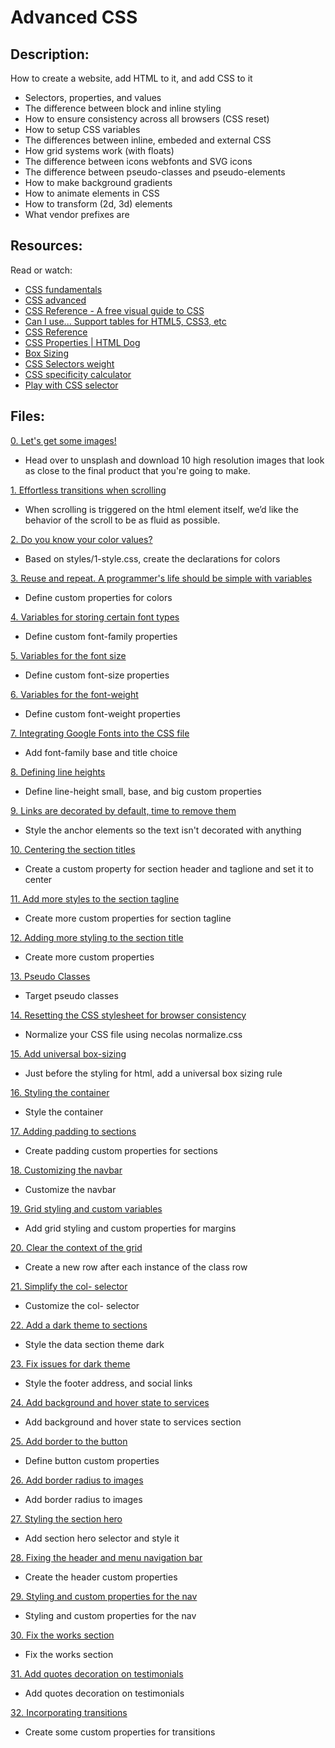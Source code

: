# Advanced CSS
## Description:
How to create a website, add HTML to it, and add CSS to it

* Selectors, properties, and values
* The difference between block and inline styling
* How to ensure consistency across all browsers (CSS reset)
* How to setup CSS variables
* The differences between inline, embeded and external CSS
* How grid systems work (with floats)
* The difference between icons webfonts and SVG icons
* The difference between pseudo-classes and pseudo-elements
* How to make background gradients
* How to animate elements in CSS
* How to transform (2d, 3d) elements
* What vendor prefixes are 

## Resources:
Read or watch:
* [CSS fundamentals](https://intranet.hbtn.io/concepts/140)
* [CSS advanced](https://intranet.hbtn.io/concepts/205)
* [CSS Reference - A free visual guide to CSS](https://intranet.hbtn.io/rltoken/7zgAvnHaPhhWHIEEr9VXQg)
* [Can I use... Support tables for HTML5, CSS3, etc](https://intranet.hbtn.io/rltoken/dg_RKNrW7wJe6MvFjVulYQ)
* [CSS Reference](https://intranet.hbtn.io/rltoken/g5ZCzFdcn8SuReONAJZD5Q)
* [CSS Properties | HTML Dog](https://intranet.hbtn.io/rltoken/vwDD3LTuhHh1lqNMy1D0AA)
* [Box Sizing](https://intranet.hbtn.io/rltoken/nbDnTy1VOxoAMU54K5wHgQ)
* [CSS Selectors weight](https://intranet.hbtn.io/rltoken/PDu4JjsVhilIKtNumZHkbA)
* [CSS specificity calculator](https://intranet.hbtn.io/rltoken/pKnciYY8Ri96r4dxbSLHwQ)
* [Play with CSS selector](https://intranet.hbtn.io/rltoken/cYkcdg40UhNAXBHz-6kk_Q)

## Files:
[0. Let's get some images!](./images/pic-about-01.jpg)
* Head over to unsplash and download 10 high resolution images that look as close to the final product that you're going to make.


[1. Effortless transitions when scrolling](./styles/1-style.css)
* When scrolling is triggered on the html element itself, we’d like the behavior of the scroll to be as fluid as possible.

[2. Do you know your color values?](./styles/2-style.css)
* Based on styles/1-style.css, create the  declarations for colors

[3. Reuse and repeat. A programmer's life should be simple with variables](./styles/3-style.css)
* Define custom properties for colors

[4. Variables for storing certain font types](./styles/4-style.css)
* Define custom font-family properties

[5. Variables for the font size](./styles/5-style.css)
* Define custom font-size properties

[6. Variables for the font-weight](./styles/6-style.css)
* Define custom font-weight properties

[7. Integrating Google Fonts into the CSS file](./styles/7-style.css)
* Add font-family base and title choice

[8. Defining line heights](./styles/8-style.css)
* Define line-height small, base, and big custom properties

[9. Links are decorated by default, time to remove them](./styles/9-style.css)
* Style the anchor elements so the text isn't decorated with anything

[10. Centering the section titles](./styles/10-style.css)
* Create a custom property for section header and taglione and set it to center

[11. Add more styles to the section tagline](./styles/11-style.css)
* Create more custom properties for section tagline

[12. Adding more styling to the section title](./styles/12-style.css)
* Create more custom properties

[13. Pseudo Classes](./styles/13-style.css)
* Target pseudo classes

[14. Resetting the CSS stylesheet for browser consistency](./styles/14-style.css)
* Normalize your CSS file using necolas normalize.css

[15. Add universal box-sizing](./styles/15-style.css)
* Just before the styling for html, add a universal box sizing rule

[16. Styling the container](./styles/16-style.css)
* Style the container

[17. Adding padding to sections](./styles/17-style.css)
* Create padding custom properties for sections

[18. Customizing the navbar](./styles/18-style.css)
* Customize the navbar

[19. Grid styling and custom variables](./styles/19-style.css)
* Add grid styling and custom properties for margins

[20. Clear the context of the grid](./styles/20-style.css)
* Create a new row after each instance of the class row

[21. Simplify the col- selector](./styles/21-style.css)
* Customize the col- selector

[22. Add a dark theme to sections](./styles/22-style.css)
* Style the data section theme dark

[23. Fix issues for dark theme](./styles/23-style.css)
* Style the footer address, and social links

[24.  Add background and hover state to services](./styles/24-style.css)
* Add background and hover state to services section

[25. Add border to the button](./styles/25-style.css)
* Define button custom properties

[26. Add border radius to images](./styles/26-style.css)
* Add border radius to images

[27. Styling the section hero](./styles/27-style.css)
* Add section hero selector and style it

[28. Fixing the header and menu navigation bar](./styles/28-style.css)
* Create the header custom properties

[29. Styling and custom properties for the nav](./styles/29-style.css)
* Styling and custom properties for the nav

[30. Fix the works section](./styles/30-style.css)
* Fix the works section

[31. Add quotes decoration on testimonials](./styles/31-style.css)
* Add quotes decoration on testimonials

[32. Incorporating transitions](./styles/32-style.css)
* Create some custom properties for transitions
